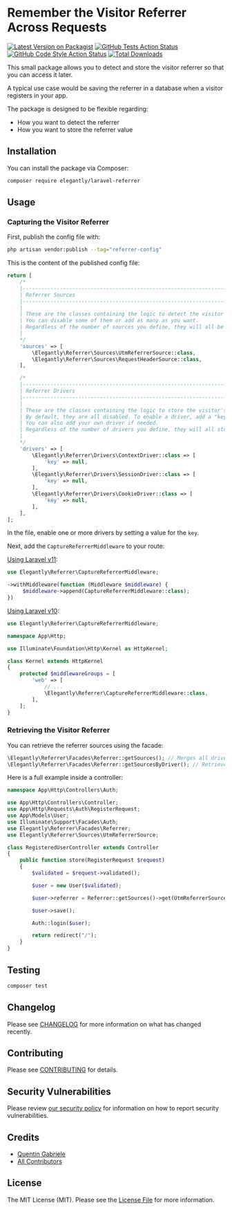 # Remember the Visitor Referrer Across Requests

[![Latest Version on Packagist](https://img.shields.io/packagist/v/elegantly/laravel-referrer.svg?style=flat-square)](https://packagist.org/packages/elegantly/laravel-referrer)
[![GitHub Tests Action Status](https://img.shields.io/github/actions/workflow/status/elegantengineeringtech/laravel-referrer/run-tests.yml?branch=main&label=tests&style=flat-square)](https://github.com/elegantengineeringtech/laravel-referrer/actions?query=workflow%3Arun-tests+branch%3Amain)
[![GitHub Code Style Action Status](https://img.shields.io/github/actions/workflow/status/elegantengineeringtech/laravel-referrer/fix-php-code-style-issues.yml?branch=main&label=code%20style&style=flat-square)](https://github.com/elegantengineeringtech/laravel-referrer/actions?query=workflow%3A"Fix+PHP+code+style+issues"+branch%3Amain)
[![Total Downloads](https://img.shields.io/packagist/dt/elegantly/laravel-referrer.svg?style=flat-square)](https://packagist.org/packages/elegantly/laravel-referrer)

This small package allows you to detect and store the visitor referrer so that you can access it later.

A typical use case would be saving the referrer in a database when a visitor registers in your app.

The package is designed to be flexible regarding:

-   How you want to detect the referrer
-   How you want to store the referrer value

## Installation

You can install the package via Composer:

```bash
composer require elegantly/laravel-referrer
```

## Usage

### Capturing the Visitor Referrer

First, publish the config file with:

```bash
php artisan vendor:publish --tag="referrer-config"
```

This is the content of the published config file:

```php
return [
    /*
    |--------------------------------------------------------------------------
    | Referrer Sources
    |--------------------------------------------------------------------------
    |
    | These are the classes containing the logic to detect the visitor's referrer.
    | You can disable some of them or add as many as you want.
    | Regardless of the number of sources you define, they will all be stored.
    |
    */
    'sources' => [
        \Elegantly\Referrer\Sources\UtmReferrerSource::class,
        \Elegantly\Referrer\Sources\RequestHeaderSource::class,
    ],

    /*
    |--------------------------------------------------------------------------
    | Referrer Drivers
    |--------------------------------------------------------------------------
    |
    | These are the classes containing the logic to store the visitor's referrer.
    | By default, they are all disabled. To enable a driver, add a "key" value.
    | You can also add your own driver if needed.
    | Regardless of the number of drivers you define, they will all store the referrer sources.
    |
    */
    'drivers' => [
        \Elegantly\Referrer\Drivers\ContextDriver::class => [
            'key' => null,
        ],
        \Elegantly\Referrer\Drivers\SessionDriver::class => [
            'key' => null,
        ],
        \Elegantly\Referrer\Drivers\CookieDriver::class => [
            'key' => null,
        ],
    ],
];
```

In the file, enable one or more drivers by setting a value for the `key`.

Next, add the `CaptureReferrerMiddleware` to your route:

[Using Laravel v11](https://laravel.com/docs/11.x/middleware#registering-middleware):

```php
use Elegantly\Referrer\CaptureReferrerMiddleware;

->withMiddleware(function (Middleware $middleware) {
     $middleware->append(CaptureReferrerMiddleware::class);
})
```

[Using Laravel v10](https://laravel.com/docs/10.x/middleware#global-middleware):

```php
use Elegantly\Referrer\CaptureReferrerMiddleware;

namespace App\Http;

use Illuminate\Foundation\Http\Kernel as HttpKernel;

class Kernel extends HttpKernel
{
    protected $middlewareGroups = [
        'web' => [
            // ...
            \Elegantly\Referrer\CaptureReferrerMiddleware::class,
        ],
    ];
}
```

### Retrieving the Visitor Referrer

You can retrieve the referrer sources using the facade:

```php
\Elegantly\Referrer\Facades\Referrer::getSources(); // Merges all drivers together, with the first one having priority over the next ones
\Elegantly\Referrer\Facades\Referrer::getSourcesByDriver(); // Retrieves all driver values
```

Here is a full example inside a controller:

```php
namespace App\Http\Controllers\Auth;

use App\Http\Controllers\Controller;
use App\Http\Requests\Auth\RegisterRequest;
use App\Models\User;
use Illuminate\Support\Facades\Auth;
use Elegantly\Referrer\Facades\Referrer;
use Elegantly\Referrer\Sources\UtmReferrerSource;

class RegisteredUserController extends Controller
{
    public function store(RegisterRequest $request)
    {
        $validated = $request->validated();

        $user = new User($validated);

        $user->referrer = Referrer::getSources()->get(UtmReferrerSource::class)->utm_source;

        $user->save();

        Auth::login($user);

        return redirect("/");
    }
}
```

## Testing

```bash
composer test
```

## Changelog

Please see [CHANGELOG](CHANGELOG.md) for more information on what has changed recently.

## Contributing

Please see [CONTRIBUTING](CONTRIBUTING.md) for details.

## Security Vulnerabilities

Please review [our security policy](../../security/policy) for information on how to report security vulnerabilities.

## Credits

-   [Quentin Gabriele](https://github.com/QuentinGab)
-   [All Contributors](../../contributors)

## License

The MIT License (MIT). Please see the [License File](LICENSE.md) for more information.
